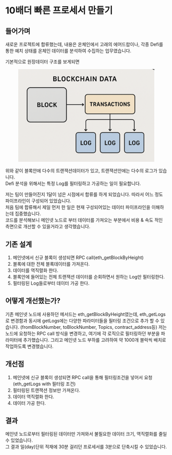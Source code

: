 # 10배더 빠른 프로세서 만들기

## 들어가며

새로운 프로젝트에 합류했는데, 내용은 온체인에서 고래의 에어드랍이나, 각종 Defi를 통한 예치 상태를 온체인 데이터를 분석하여 수집하는 업무였습니다.&#x20;

기본적으로 원장데이터 구조를 보게되면&#x20;

<figure><img src="../.gitbook/assets/image (2).png" alt=""><figcaption></figcaption></figure>

위와 같이 블록안에 다수의 트랜잭션데이터가 있고, 트랜잭션안에는 다수의 로그가 있습니다.\
Defi 분석을 위해서는 특정 Log를 필터링하고 가공하는 일이 필요합니다.

저는 팀이 만들어진지 1달이 넘은 시점에서 합류를 하게 되었습니다. 따라서 어느 정도 파이프라인이 구성되어 있었습니다.\
처음 팀에 합류해서 제일 먼저 한 일은 현재 구성되어있는 데이터 파이프라인을 이해하는데 집중했습니다.\
코드를 분석해보니 메인넷 노드로 부터 데이터를 가져오는 부분에서 비용 & 속도 적인 측면으로 개선할 수 있을거라고 생각했습니다.

## 기존 설계

1. 메인넷에서 신규 블록이 생성되면 RPC call(eth\_getBlockByHeight)
2. 블록에 대한 전체 블록데이터를 가져온다.
3. 데이터를 역직렬화 한다.
4. 블록안에 들어있는 전체 트랜잭션 데이터를 순회하면서 원하는 Log만 필터링한다.
5. 필터링된 Log들로부터 데이터 가공 한다.

## 어떻게 개선했는가?

기존 메인넷 노드에 사용하던 메서드는 eth\_getBlockByHeight였는데, eth\_getLogs로 변경함과 동시에 getLogs에는 다양한 파라미터들을 필터링 조건으로 추가 할 수 있습니다. (fromBlockNumber, toBlockNumber,  Topics, contract\_address등) 저는 노드에 요청하는 RPC call 방식을 변경하고, 여기에 각 로직으로 필터링하던 부분을 파라미터에 추가했습니다. 그리고 메인넷 노드 부하를 고려하여 약 1000개 블럭씩 배치로 작업하도록 변경했습니다.

## 개선점

1. 메인넷에 신규 블록이 생성되면 RPC call을 통해 필터링조건을 넣어서 요청(eth\_getLogs with 필터링 조건)
2. 필터링된 트랜잭션 정보만 가져온다.
3. 데이터 역직렬화 한다.
4. 데이터 가공 한다.

## 결과

메인넷 노드로부터 필터링된 데이터만 가져와서 불필요한 데이터 크기, 역직렬화를 줄일 수 있었습니다.\
그 결과 일(day)단위 적재에 30분 걸리던 프로세서를 3분으로 단축시킬 수 있었습니다.
